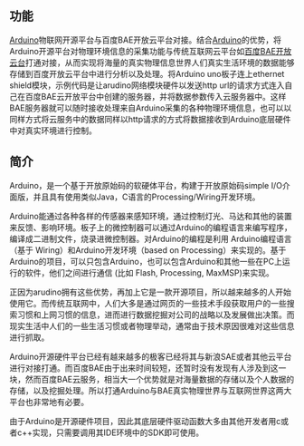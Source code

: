 ## 功能
[Arduino][arduino]物联网开源平台与百度BAE开放云平台对接。结合[Arduino][arduino]的优势，将Arduino开源平台对物理环境信息的采集功能与传统互联网云平台如[百度BAE开放云台](bae)打通对接，从而实现将海量的真实物理信息世界人们真实生活环境的数据能够存储到百度开放云平台中进行分析以及处理。将Arduino uno板子连上ethernet shield模块，示例代码是让arudino网络模块硬件以发送http url的请求方式连入自己在百度BAE云开放平台中创建的服务器，并将数据参数传入云服务器中。这样BAE服务器就可以随时接收处理来自Arduino采集的各种物理环境信息，也可以以同样方式将云服务中的数据同样以http请求的方式将数据接收到Arduino底层硬件中对真实环境进行控制。

## 简介
Arduino，是一个基于开放原始码的软硬体平台，构建于开放原始码simple I/O介面版，并且具有使用类似Java，C语言的Processing/Wiring开发环境。

Arduino能通过各种各样的传感器来感知环境，通过控制灯光、马达和其他的装置来反馈、影响环境。板子上的微控制器可以通过Arduino的编程语言来编写程序，编译成二进制文件，烧录进微控制器。对Arduino的编程是利用 Arduino编程语言（基于 Wiring）和Arduino开发环境（based on Processing）来实现的。基于Arduino的项目，可以只包含Arduino，也可以包含Arduino和其他一些在PC上运行的软件，他们之间进行通信 (比如 Flash, Processing, MaxMSP)来实现。
  
正因为arudino拥有这些优势，再加上它是一款开源项目，所以越来越多的人开始使用它。而传统互联网中，人们大多是通过网页的一些技术手段获取用户的一些搜索习惯和上网习惯的信息，进而进行数据挖掘对公司的战略以及发展做出决策。而现实生活中人们的一些生活习惯或者物理举动，通常由于技术原因很难对这些信息进行抓取。
	
Arduino开源硬件平台已经有越来越多的极客已经将其与新浪SAE或者其他云平台进行对接打通。而百度BAE由于出来时间较短，还暂时没有发现有人涉及到这一块，然而百度BAE云服务，相当大一个优势就是对海量数据的存储以及个人数据的存储，以及挖掘处理。所以打通Arduino与BAE真实物理世界与互联网世界这两大平台也非常地有必要。

由于Arduino是开源硬件项目，因此其底层硬件驱动函数大多由其他开发者用c或者c++实现，只需要调用其IDE环境中的SDK即可使用。


[arduino]: http://www.arduino.cc "Arduino"     
[bae]: http://developer.baidu.com/wiki/index.php?title=docs/cplat/rt "百度应用引擎(BAE)"  
